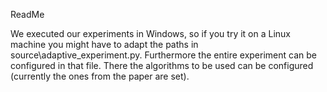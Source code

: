 ReadMe

We executed our experiments in Windows, so if you try it on a Linux machine you might have
to adapt the paths in source\adaptive_experiment.py. Furthermore the entire experiment can be configured in that file.
There the algorithms to be used can be configured (currently the ones from the paper are set).
